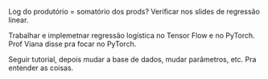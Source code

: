 Log do produtório = somatório dos prods?
Verificar nos slides de regressão linear.

Trabalhar e implemetnar regressão logística no Tensor Flow e no PyTorch.
Prof Viana disse pra focar no PyTorch.

Seguir tutorial, depois mudar a base de dados, mudar parâmetros, etc.
Pra entender as coisas.
